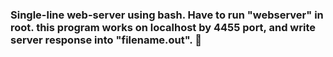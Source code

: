 ### Single-line web-server using bash. Have to run "webserver" in root. this program works on localhost by 4455 port, and write server response into "filename.out". 👋

<!--
**SerhiiMaksymchuk07/SerhiiMaksymchuk07** is a ✨ _special_ ✨ repository because its `README.md` (this file) appears on your GitHub profile.

Here are some ideas to get you started:

- 🔭 I’m currently working on ...
- 🌱 I’m currently learning ...
- 👯 I’m looking to collaborate on ...
- 🤔 I’m looking for help with ...
- 💬 Ask me about ...
- 📫 How to reach me: ...
- 😄 Pronouns: ...
- ⚡ Fun fact: ...
-->
